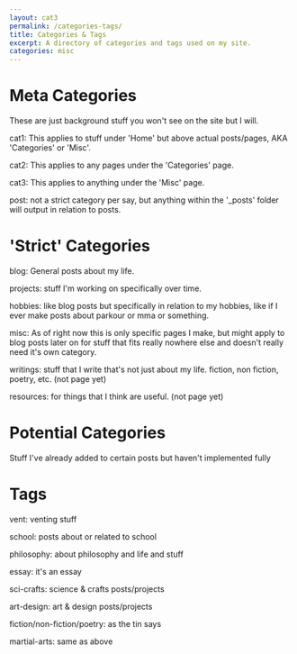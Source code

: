 ```yaml
---
layout: cat3
permalink: /categories-tags/
title: Categories & Tags
excerpt: A directory of categories and tags used on my site.
categories: misc
---
```

# Meta Categories
These are just background stuff you won't see on the site but I will.

cat1: This applies to stuff under 'Home' but above actual posts/pages, AKA 'Categories' or 'Misc'.

cat2: This applies to any pages under the 'Categories' page.

cat3: This applies to anything under the 'Misc' page.

post: not a strict category per say, but anything within the '_posts' folder will output in relation to posts.

# 'Strict' Categories
blog: General posts about my life.

projects: stuff I'm working on specifically over time.

hobbies: like blog posts but specifically in relation to my hobbies, like if I ever make posts about parkour or mma or something.

misc: As of right now this is only specific pages I make, but might apply to blog posts later on for stuff that fits really nowhere else and doesn't really need it's own category.

writings: stuff that I write that's not just about my life. fiction, non fiction, poetry, etc. (not page yet)

resources: for things that I think are useful. (not page yet)
# Potential Categories
Stuff I've already added to certain posts but haven't implemented fully

# Tags
vent: venting stuff

school: posts about or related to school

philosophy: about philosophy and life and stuff

essay: it's an essay

sci-crafts: science & crafts posts/projects

art-design: art & design posts/projects

fiction/non-fiction/poetry: as the tin says

martial-arts: same as above